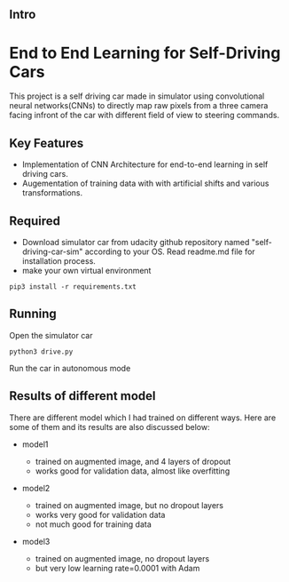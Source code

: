 ## Intro
# End to End Learning for Self-Driving Cars
This project is a self driving car made in simulator using convolutional neural networks(CNNs) to directly map raw pixels from a three camera facing infront of the car with different field of view to steering commands.


## Key Features
- Implementation of CNN Architecture for end-to-end learning in self driving cars.
- Augementation of training data with with artificial shifts and various transformations.


## Required
- Download simulator car from udacity github repository named "self-driving-car-sim" according to your OS. Read readme.md file for installation process.  
- make your own virtual environment  
```shell
pip3 install -r requirements.txt
```

## Running
Open the simulator car
```shell
python3 drive.py
```
Run the car in autonomous mode


## Results of different model
There are different model which I had trained on different ways. Here are some of them and its results are also discussed below:

- model1
    - trained on augmented image, and 4 layers of dropout
    - works good for validation data, almost like overfitting


- model2
    - trained on augmented image, but no dropout layers 
    - works very good for validation data
    - not much good for training data


- model3
    - trained on augmented image, no dropout layers
    - but very low learning rate=0.0001 with Adam